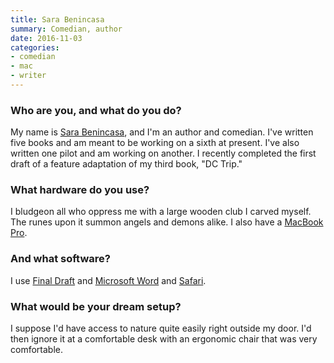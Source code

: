 ```yaml
---
title: Sara Benincasa
summary: Comedian, author
date: 2016-11-03
categories:
- comedian
- mac
- writer
---
```


### Who are you, and what do you do?

My name is [Sara Benincasa](http://www.sarabenincasa.com/ "Sara's website."), and I'm an author and comedian. I've written five books and am meant to be working on a sixth at present. I've also written one pilot and am working on another. I recently completed the first draft of a feature adaptation of my third book, "DC Trip."

### What hardware do you use?

I bludgeon all who oppress me with a large wooden club I carved myself. The runes upon it summon angels and demons alike. I also have a [MacBook Pro][macbook-pro].

### And what software?

I use [Final Draft][final-draft] and [Microsoft Word][word] and [Safari][].

### What would be your dream setup?

I suppose I'd have access to nature quite easily right outside my door. I'd then ignore it at a comfortable desk with an ergonomic chair that was very comfortable.

[final-draft]: https://www.finaldraft.com/ "Popular screenwriting software."
[macbook-pro]: https://www.apple.com/macbook-pro/ "A laptop."
[safari]: https://www.apple.com/safari/ "A fast web browser."
[word]: https://www.microsoft.com/en-us/microsoft-365/word "A document editor."
